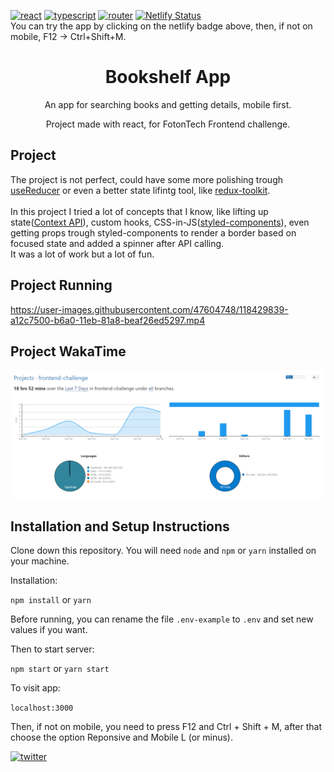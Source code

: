 
[![react](https://badges.aleen42.com/src/react.svg)](https://reactjs.org/)
[![typescript](https://badges.aleen42.com/src/typescript.svg)](https://reactrouter.com/)
[![router](https://badges.aleen42.com/src/router.svg)](https://www.typescriptlang.org/)
[![Netlify Status](https://api.netlify.com/api/v1/badges/e0520c02-e3c3-4f95-9ab4-e9bc6de8ef9c/deploy-status)](https://lucas-giraldelli-bookshelf.netlify.app/) </br>
You can try the app by clicking on the netlify badge above, then, if not on mobile, F12 -> Ctrl+Shift+M.


<h1 align="center">Bookshelf App</h1>
<p align="center">An app for searching books and getting details, mobile first.</p>
<p align="center">Project made with react, for FotonTech Frontend challenge.</p>

## Project

The project is not perfect, could have some more polishing trough [useReducer](https://reactjs.org/docs/hooks-reference.html#usereducer) or even a better
state lifintg tool, like [redux-toolkit](https://redux-toolkit.js.org/). </br></br>
In this project I tried a lot of concepts that I know, like lifting up state([Context API](https://reactjs.org/docs/context.html)), custom hooks, CSS-in-JS([styled-components](https://styled-components.com/)), 
even getting props trough styled-components to render a border based on focused state and added a spinner after API calling. </br>
It was a lot of work but a lot of fun.

## Project Running
https://user-images.githubusercontent.com/47604748/118429839-a12c7500-b6a0-11eb-81a8-beaf26ed5297.mp4

## Project WakaTime
![ Hours ](/repo/waka_time_project.png)

## Installation and Setup Instructions

Clone down this repository. You will need `node` and `npm` or `yarn` installed on your machine.

Installation:

`npm install`
or
`yarn`

Before running, you can rename the file `.env-example` to `.env` and set new values if you want.

Then to start server:

`npm start`
or
`yarn start`

To visit app:

`localhost:3000`

Then, if not on mobile, you need to press F12 and Ctrl + Shift + M, after that choose the option Reponsive and Mobile L (or minus).

[![twitter](https://badges.aleen42.com/src/twitter.svg)](https://twitter.com/lucasgiraldelli)


